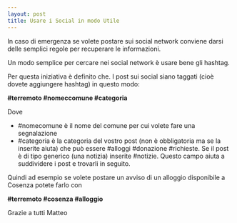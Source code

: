 ```yaml
---
layout: post
title: Usare i Social in modo Utile
---
```


In caso di emergenza se volete postare sui social network conviene darsi delle semplici regole per recuperare le informazioni.

Un modo semplice per cercare nei social network è usare bene gli hashtag. 

Per questa iniziativa è definito che. I post sui social siano taggati (cioè dovete aggiungere hashtag) in questo modo:

**#terremoto #nomeccomune #categoria** 

Dove
- #nomecomune è il nome del comune per cui volete fare una segnalazione
- #categoria è la categoria del vostro post (non è obbligatoria ma se la inserite aiuta) che può essere #alloggi #donazione #richieste. Se il post è di tipo generico (una notizia) inserite #notizie. Questo campo aiuta a suddividere i post e trovarli in seguito.

Quindi ad esempio se volete postare un avviso di un alloggio disponibile a Cosenza potete farlo con

**#terremoto #cosenza #alloggio**

Grazie a tutti
Matteo
